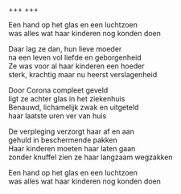 +++
+++

Een hand op het glas en een luchtzoen \
was alles wat haar kinderen nog konden doen

Daar lag ze dan, hun lieve moeder  \
na een leven vol liefde en geborgenheid \
Ze was voor al haar kinderen een hoeder \
sterk, krachtig maar nu heerst verslagenheid

Door Corona compleet geveld \
ligt ze achter glas in het ziekenhuis \
Benauwd, lichamelijk zwak en uitgeteld \
haar laatste uren ver van huis

De verpleging verzorgt haar af en aan \
gehuld in beschermende pakken \
Haar kinderen moeten haar laten gaan \
zonder knuffel zien ze haar langzaam wegzakken

Een hand op het glas en een luchtzoen  \
was alles wat haar kinderen nog konden doen
